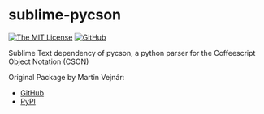 # sublime-pycson

[![The MIT License](https://img.shields.io/badge/license-MIT-orange.svg?style=flat-square)](http://opensource.org/licenses/MIT)
[![GitHub](https://img.shields.io/github/release/idleberg/sublime-pycson.svg?style=flat-square)](https://github.com/idleberg/sublime-pycson/releases)

Sublime Text dependency of pycson, a python parser for the Coffeescript Object Notation (CSON)

Original Package by Martin Vejnár:

* [GitHub](https://github.com/avakar/pycson)
* [PyPI](https://pypi.python.org/pypi/cson)
